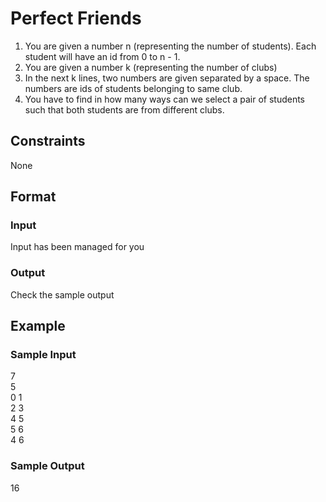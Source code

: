 # Perfect Friends

1. You are given a number n (representing the number of students). Each student will have an id from 0 to n - 1.
2. You are given a number k (representing the number of clubs)
3. In the next k lines, two numbers are given separated by a space. The numbers are ids of students belonging to same club.
4. You have to find in how many ways can we select a pair of students such that both students are from different clubs.

## Constraints
None

## Format
### Input
Input has been managed for you

### Output
Check the sample output

## Example
### Sample Input

7   
5   
0 1  
2 3  
4 5  
5 6  
4 6

### Sample Output
16